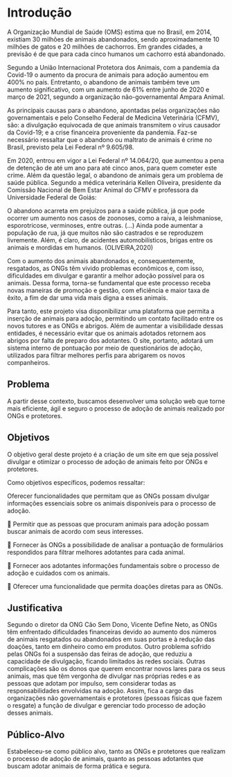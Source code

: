 # Introdução

A Organização Mundial de Saúde (OMS) estima que no Brasil, em 2014, existiam 30 milhões de animais abandonados, sendo aproximadamente 10 milhões de gatos e 20 milhões de cachorros. Em grandes cidades, a previsão é de que para cada cinco humanos um cachorro está abandonado. 

Segundo a União Internacional Protetora dos Animais, com a pandemia da Covid-19 o aumento da procura de animais para adoção aumentou em 400% no país. Entretanto, o abandono de animais também teve um aumento significativo, com um aumento de 61% entre junho de 2020 e março de 2021, segundo a organização não-governamental Ampara Animal.

As principais causas para o abandono, apontadas pelas organizações não governamentais e pelo Conselho Federal de Medicina Veterinária (CFMV), são: a divulgação equivocada de que animais transmitem o vírus causador da Covid-19; e a crise financeira proveniente da pandemia. Faz-se necessário ressaltar que o abandono ou maltrato de animais é crime no Brasil, previsto pela Lei Federal nº 9.605/98.

Em 2020, entrou em vigor a Lei Federal nº 14.064/20, que aumentou a pena de detenção de até um ano para até cinco anos, para quem cometer este crime. Além da questão legal, o abandono de animais gera um problema de saúde pública. Segundo a médica veterinária Kellen Oliveira, presidente da Comissão Nacional de Bem Estar Animal do CFMV e professora da Universidade Federal de Goiás: 
 
 O abandono acarreta em prejuízos para a saúde pública, já que pode ocorrer um aumento nos casos de zoonoses, como a raiva, a leishmaniose, esporotricose, verminoses, entre outras. (...) Ainda pode aumentar a população de rua, já que muitos não são castrados e se reproduzem livremente. Além, é claro, de acidentes automobilísticos, brigas entre os animais e mordidas em humanos. (OLIVEIRA,2020)

Com o aumento dos animais abandonados e, consequentemente, resgatados, as ONGs têm vivido problemas econômicos e, com isso, dificuldades em divulgar e garantir a melhor adoção possível para os animais. Dessa forma, torna-se fundamental que este processo receba novas maneiras de promoção e gestão, com eficiência e maior taxa de êxito, a fim de dar uma vida mais digna a esses animais.

Para tanto, este projeto visa disponibilizar uma plataforma que permita a inserção de animais para adoção, permitindo um contato facilitado entre os novos tutores e as ONGs e abrigos. Além de aumentar a visibilidade dessas entidades, é necessário evitar que os animais adotados retornem aos abrigos por falta de preparo dos adotantes. O site, portanto, adotará um sistema interno de pontuação por meio de questionários de adoção, utilizados para filtrar melhores perfis para abrigarem os novos companheiros.


## Problema

A partir desse contexto, buscamos desenvolver uma solução web que torne mais eficiente, ágil e seguro o processo de adoção de animais realizado por ONGs e protetores.

## Objetivos

O objetivo geral deste projeto é a criação de um site em que seja possível divulgar e otimizar o processo de adoção de animais feito por ONGs e protetores.

Como objetivos específicos, podemos ressaltar:

Oferecer funcionalidades que permitam que as ONGs possam divulgar informações essenciais sobre os animais disponíveis para o processo de adoção.

 :paw_prints: Permitir que as pessoas que procuram animais para adoção possam buscar animais de acordo com seus interesses.
 
 :paw_prints: Fornecer às ONGs a possibilidade de analisar a pontuação de formulários respondidos para filtrar melhores adotantes para cada animal.
 
 :paw_prints: Fornecer aos adotantes informações fundamentais sobre o processo de adoção e cuidados com os animais.
 
 :paw_prints: Oferecer uma funcionalidade que permita doações diretas para as ONGs.

## Justificativa

Segundo o diretor da ONG Cão Sem Dono, Vicente Define Neto, as ONGs têm enfrentado dificuldades financeiras devido ao aumento dos números de animais resgatados ou abandonados em suas portas e à redução das doações, tanto em dinheiro como em produtos. Outro problema sofrido pelas ONGs foi a suspensão das feiras de adoção, que reduziu a capacidade de divulgação, ficando limitados às redes sociais. Outras complicações são os donos que querem encontrar novos lares para os seus animais, mas que têm vergonha de divulgar nas próprias redes e as pessoas que adotam por impulso, sem considerar todas as responsabilidades envolvidas na adoção. Assim, fica a cargo das organizações não governamentais e protetores (pessoas físicas que fazem o resgate) a função de divulgar e gerenciar todo processo de adoção desses animais.

## Público-Alvo

Estabeleceu-se como público alvo, tanto as ONGs e protetores que realizam o processo de adoção de animais, quanto as pessoas adotantes que buscam adotar animais de forma prática e segura.
